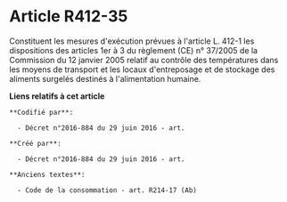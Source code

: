 # Article R412-35

Constituent les mesures d'exécution prévues à l'article L. 412-1 les dispositions des articles 1er à 3 du règlement (CE) n°
37/2005 de la Commission du 12 janvier 2005 relatif au contrôle des températures dans les moyens de transport et les locaux
d'entreposage et de stockage des aliments surgelés destinés à l'alimentation humaine.

**Liens relatifs à cet article**

	**Codifié par**:

	  - Décret n°2016-884 du 29 juin 2016 - art.

	**Créé par**:

	  - Décret n°2016-884 du 29 juin 2016 - art.

	**Anciens textes**:

	  - Code de la consommation - art. R214-17 (Ab)
